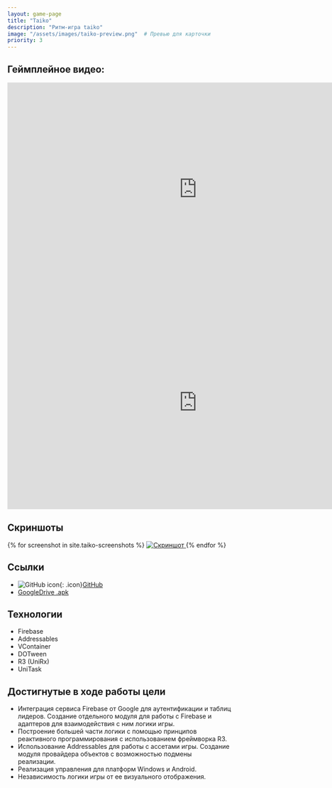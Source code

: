 ```yaml
---
layout: game-page
title: "Taiko"
description: "Ритм-игра taiko"
image: "/assets/images/taiko-preview.png"  # Превью для карточки
priority: 3
---
```


## Геймплейное видео:
<div class="video-grid">
<iframe 
  width="853" 
  height="480" 
  src="https://www.youtube.com/embed/q-3dstQtX5M" 
  frameborder="0" 
  allowfullscreen>
</iframe>
<iframe 
src="https://vkvideo.ru/video_ext.php?oid=-231591601&id=456239017&hd=2&hash=ddcc9bb9b15d6a76" 
width="853" height="480" 
allow="autoplay; encrypted-media; fullscreen; picture-in-picture; screen-wake-lock;" 
frameborder="0" 
allowfullscreen>
</iframe>
</div>

## Скриншоты
 <div class="gallery">
    {% for screenshot in site.taiko-screenshots %}
  <a href="{{ screenshot.image | relative_url }}" data-lightbox="gallery" data-title="Скриншот">
        <img src="{{ screenshot.image | relative_url }}" alt="Скриншот" class="project-image">
    </a>
{% endfor %}
</div> 

<script src="https://cdnjs.cloudflare.com/ajax/libs/lightbox2/2.11.3/js/lightbox-plus-jquery.min.js"></script>
<script>
    // Инициализация с настройками
    lightbox.option({
        'resizeDuration': 200,
        'wrapAround': true,
        'fadeDuration': 200,
        'disableScrolling': false,
        'fitImagesInViewport': false,
        'maxWidth': 1280,
        'maxHeight': 720,
        'positionFromTop': 100
    })
</script>

## Ссылки  
- ![GitHub icon](https://github.githubassets.com/favicons/favicon.svg){: .icon}[GitHub](https://github.com/furyohfury/FreeRealEstate/tree/Taiko)
- [GoogleDrive .apk](https://drive.google.com/file/d/1CwqQrRcmiv9DTQFTY_kUM9-Rbo4HtuHo/view?usp=sharing)

## Технологии
- Firebase
- Addressables
- VContainer
- DOTween
- R3 (UniRx)
- UniTask

## Достигнутые в ходе работы цели
- Интеграция сервиса Firebase от Google для аутентификации и таблиц лидеров. Создание отдельного модуля для работы с Firebase и адаптеров для взаимодействия с ним логики игры.
- Построение большей части логики с помощью принципов реактивного программирования с использованием фреймворка R3.
- Использование Addressables для работы с ассетами игры. Создание модуля провайдера объектов с возможностью подмены реализации.
- Реализация управления для платформ Windows и Android.
- Независимость логики игры от ее визуального отображения.